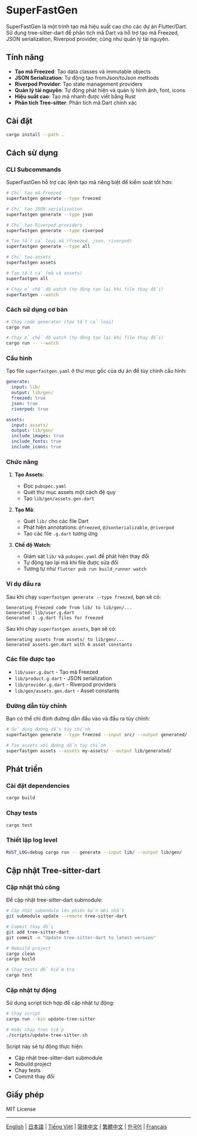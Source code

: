 # SuperFastGen

SuperFastGen là một trình tạo mã hiệu suất cao cho các dự án Flutter/Dart. Sử dụng tree-sitter-dart để phân tích mã Dart và hỗ trợ tạo mã Freezed, JSON serialization, Riverpod provider, cũng như quản lý tài nguyên.

## Tính năng

- **Tạo mã Freezed**: Tạo data classes và immutable objects
- **JSON Serialization**: Tự động tạo fromJson/toJson methods
- **Riverpod Provider**: Tạo state management providers
- **Quản lý tài nguyên**: Tự động phát hiện và quản lý hình ảnh, font, icons
- **Hiệu suất cao**: Tạo mã nhanh được viết bằng Rust
- **Phân tích Tree-sitter**: Phân tích mã Dart chính xác

## Cài đặt

```bash
cargo install --path .
```

## Cách sử dụng

### CLI Subcommands

SuperFastGen hỗ trợ các lệnh tạo mã riêng biệt để kiểm soát tốt hơn:

```bash
# Chỉ tạo mã Freezed
superfastgen generate --type freezed

# Chỉ tạo JSON serialization
superfastgen generate --type json

# Chỉ tạo Riverpod providers
superfastgen generate --type riverpod

# Tạo tất cả loại mã (freezed, json, riverpod)
superfastgen generate --type all

# Chỉ tạo assets
superfastgen assets

# Tạo tất cả (mã và assets)
superfastgen all

# Chạy ở chế độ watch (tự động tạo lại khi file thay đổi)
superfastgen --watch
```

### Cách sử dụng cơ bản

```bash
# Chạy code generator (tạo tất cả loại)
cargo run

# Chạy ở chế độ watch (tự động tạo lại khi file thay đổi)
cargo run -- --watch
```

### Cấu hình

Tạo file `superfastgen.yaml` ở thư mục gốc của dự án để tùy chỉnh cấu hình:

```yaml
generate:
  input: lib/
  output: lib/gen/
  freezed: true
  json: true
  riverpod: true

assets:
  input: assets/
  output: lib/gen/
  include_images: true
  include_fonts: true
  include_icons: true
```

### Chức năng

1. **Tạo Assets**:

   - Đọc `pubspec.yaml`
   - Quét thư mục assets một cách đệ quy
   - Tạo `lib/gen/assets.gen.dart`

2. **Tạo Mã**:

   - Quét `lib/` cho các file Dart
   - Phát hiện annotations: `@freezed`, `@JsonSerializable`, `@riverpod`
   - Tạo các file `.g.dart` tương ứng

3. **Chế độ Watch**:
   - Giám sát `lib/` và `pubspec.yaml` để phát hiện thay đổi
   - Tự động tạo lại mã khi file được sửa đổi
   - Tương tự như `flutter pub run build_runner watch`

### Ví dụ đầu ra

Sau khi chạy `superfastgen generate --type freezed`, bạn sẽ có:

```
Generating Freezed code from lib/ to lib/gen/...
Generated: lib/user.g.dart
Generated 1 .g.dart files for freezed
```

Sau khi chạy `superfastgen assets`, bạn sẽ có:

```
Generating assets from assets/ to lib/gen/...
Generated assets.gen.dart with 6 asset constants
```

### Các file được tạo

- `lib/user.g.dart` - Tạo mã Freezed
- `lib/product.g.dart` - JSON serialization
- `lib/provider.g.dart` - Riverpod providers
- `lib/gen/assets.gen.dart` - Asset constants

### Đường dẫn tùy chỉnh

Bạn có thể chỉ định đường dẫn đầu vào và đầu ra tùy chỉnh:

```bash
# Sử dụng đường dẫn tùy chỉnh
superfastgen generate --type freezed --input src/ --output generated/

# Tạo assets với đường dẫn tùy chỉnh
superfastgen assets --assets my-assets/ --output lib/generated/
```

## Phát triển

### Cài đặt dependencies

```bash
cargo build
```

### Chạy tests

```bash
cargo test
```

### Thiết lập log level

```bash
RUST_LOG=debug cargo run -- generate --input lib/ --output lib/gen/
```

## Cập nhật Tree-sitter-dart

### Cập nhật thủ công

Để cập nhật tree-sitter-dart submodule:

```bash
# Cập nhật submodule lên phiên bản mới nhất
git submodule update --remote tree-sitter-dart

# Commit thay đổi
git add tree-sitter-dart
git commit -m "Update tree-sitter-dart to latest version"

# Rebuild project
cargo clean
cargo build

# Chạy tests để kiểm tra
cargo test
```

### Cập nhật tự động

Sử dụng script tích hợp để cập nhật tự động:

```bash
# Chạy script
cargo run --bin update-tree-sitter

# Hoặc chạy trực tiếp
./scripts/update-tree-sitter.sh
```

Script này sẽ tự động thực hiện:

- Cập nhật tree-sitter-dart submodule
- Rebuild project
- Chạy tests
- Commit thay đổi

## Giấy phép

MIT License

---

[English](README.md) | [日本語](README_ja.md) | [Tiếng Việt](README_vi.md) | [简体中文](README_zh_cn.md) | [繁體中文](README_zh_tw.md) | [한국어](README_ko.md) | [Français](README_fr.md)
